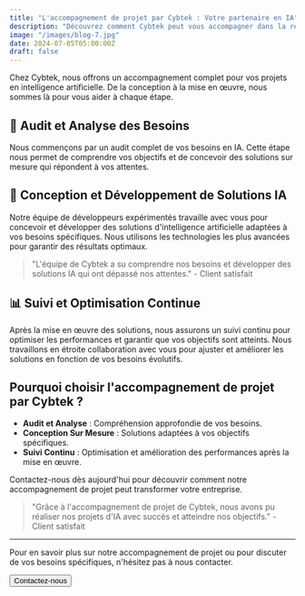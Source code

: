 ```yaml
---
title: "L'accompagnement de projet par Cybtek : Votre partenaire en IA"
description: "Découvrez comment Cybtek peut vous accompagner dans la réalisation de vos projets en intelligence artificielle, de la conception à la mise en œuvre."
image: "/images/blog-7.jpg"
date: 2024-07-05T05:00:00Z
draft: false
---
```


Chez Cybtek, nous offrons un accompagnement complet pour vos projets en intelligence artificielle. De la conception à la mise en œuvre, nous sommes là pour vous aider à chaque étape.

## 📝 Audit et Analyse des Besoins

Nous commençons par un audit complet de vos besoins en IA. Cette étape nous permet de comprendre vos objectifs et de concevoir des solutions sur mesure qui répondent à vos attentes.

## 🔧 Conception et Développement de Solutions IA

Notre équipe de développeurs expérimentés travaille avec vous pour concevoir et développer des solutions d'intelligence artificielle adaptées à vos besoins spécifiques. Nous utilisons les technologies les plus avancées pour garantir des résultats optimaux.

> "L'équipe de Cybtek a su comprendre nos besoins et développer des solutions IA qui ont dépassé nos attentes." - Client satisfait

## 📊 Suivi et Optimisation Continue

Après la mise en œuvre des solutions, nous assurons un suivi continu pour optimiser les performances et garantir que vos objectifs sont atteints. Nous travaillons en étroite collaboration avec vous pour ajuster et améliorer les solutions en fonction de vos besoins évolutifs.

## Pourquoi choisir l'accompagnement de projet par Cybtek ?

- **Audit et Analyse** : Compréhension approfondie de vos besoins.
- **Conception Sur Mesure** : Solutions adaptées à vos objectifs spécifiques.
- **Suivi Continu** : Optimisation et amélioration des performances après la mise en œuvre.

Contactez-nous dès aujourd'hui pour découvrir comment notre accompagnement de projet peut transformer votre entreprise.

> "Grâce à l'accompagnement de projet de Cybtek, nous avons pu réaliser nos projets d'IA avec succès et atteindre nos objectifs." - Client satisfait

---

Pour en savoir plus sur notre accompagnement de projet ou pour discuter de vos besoins spécifiques, n'hésitez pas à nous contacter.

<Button href="/contact" variant="primary">Contactez-nous</Button>
